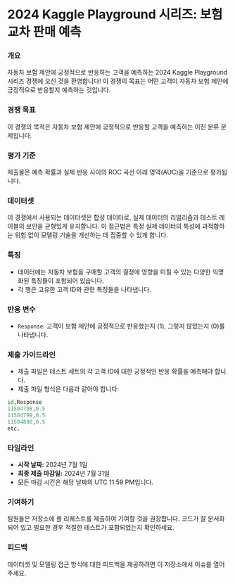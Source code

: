 # 2024 Kaggle Playground 시리즈: 보험 교차 판매 예측

[competition link]: https://www.kaggle.com/competitions/playground-series-s4e7/overview

### 개요
자동차 보험 제안에 긍정적으로 반응하는 고객을 예측하는 2024 Kaggle Playground 시리즈 경쟁에 오신 것을 환영합니다! 이 경쟁의 목표는 어떤 고객이 자동차 보험 제안에 긍정적으로 반응할지 예측하는 것입니다.

### 경쟁 목표
이 경쟁의 목적은 자동차 보험 제안에 긍정적으로 반응할 고객을 예측하는 이진 분류 문제입니다.

### 평가 기준
제출물은 예측 확률과 실제 반응 사이의 ROC 곡선 아래 영역(AUC)을 기준으로 평가됩니다.

### 데이터셋
이 경쟁에서 사용되는 데이터셋은 합성 데이터로, 실제 데이터의 리얼리즘과 테스트 레이블의 보안을 균형있게 유지합니다. 이 접근법은 특정 실제 데이터의 특성에 과적합하는 위험 없이 모델링 기술을 개선하는 데 집중할 수 있게 합니다.

### 특징
- 데이터에는 자동차 보험을 구매할 고객의 결정에 영향을 미칠 수 있는 다양한 익명화된 특징들이 포함되어 있습니다.
- 각 행은 고유한 고객 ID와 관련 특징들을 나타냅니다.

### 반응 변수
- `Response`: 고객이 보험 제안에 긍정적으로 반응했는지 (1), 그렇지 않았는지 (0)를 나타냅니다.

### 제출 가이드라인
- 제출 파일은 테스트 세트의 각 고객 ID에 대한 긍정적인 반응 확률을 예측해야 합니다.
- 제출 파일 형식은 다음과 같아야 합니다:

```python
id,Response
11504798,0.5
11504799,0.5
11504800,0.5
etc.
```

### 타임라인
- **시작 날짜:** 2024년 7월 1일
- **최종 제출 마감일:** 2024년 7월 31일
- 모든 마감 시간은 해당 날짜의 UTC 11:59 PM입니다.

### 기여하기
팀원들은 저장소에 풀 리퀘스트를 제출하여 기여할 것을 권장합니다. 코드가 잘 문서화되어 있고 필요한 경우 적절한 테스트가 포함되었는지 확인하세요.

### 피드백
데이터셋 및 모델링 접근 방식에 대한 피드백을 제공하려면 이 저장소에서 이슈를 열어주세요.
